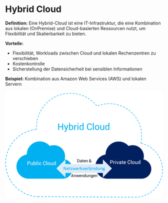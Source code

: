 # Hybrid Cloud

**Definition:** Eine Hybrid-Cloud ist eine IT-Infrastruktur, die eine Kombination aus lokalen (OnPremise) und Cloud-basierten Ressourcen nutzt, um Flexibilität und Skalierbarkeit zu bieten.

**Vorteile:**
- Flexibilität, Workloads zwischen Cloud und lokalen Rechenzentren zu verschieben
- Kostenkontrolle
- Sicherstellung der Datensicherheit bei sensiblen Informationen

**Beispiel:** Kombination aus Amazon Web Services (AWS) und lokalen Servern

![Hybrid Cloud Beispiel](./Pictures/TB1QeMELVYqK1RjSZLeXXbXppXa-1591-1078.png_.png) <!-- Beispiel für ein Bild -->
